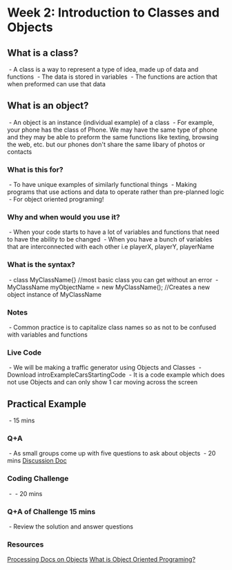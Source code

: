 # Week 2: Introduction to Classes and Objects

## What is a class? 
 - A class is a way to represent a type of idea, made up of data and functions
 - The data is stored in variables
 - The functions are action that when preformed can use that data

## What is an object?
 - An object is an instance (individual example) of a class
 - For example, your phone has the class of Phone. We may have the same type of phone and they may be able to preform the same functions like texting, browsing the web, etc. but our phones don't share the same libary of photos or contacts

### What is this for?
 - To have unique examples of similarly functional things
 - Making programs that use actions and data to operate rather than pre-planned logic
 - For object oriented programing!
 
### Why and when would you use it?
 - When your code starts to have a lot of variables and functions that need to have the ability to be changed
 - When you have a bunch of variables that are interconnected with each other i.e playerX, playerY, playerName

### What is the syntax?
 - class MyClassName{} //most basic class you can get without an error
 - MyClassName myObjectName = new MyClassName(); //Creates a new object instance of MyClassName

### Notes
 - Common practice is to capitalize class names so as not to be confused with variables and functions

### Live Code
 - We will be making a traffic generator using Objects and Classes
 - Download introExampleCarsStartingCode
 - It is a code example which does not use Objects and can only show 1 car moving across the screen
 
## Practical Example
 - 15 mins

### Q+A
 - As small groups come up with five questions to ask about objects
 - 20 mins
[Discussion Doc](https://docs.google.com/document/d/1nS25wCRjYUXvA8b8bS8Y4K037x9m2Bff5uUSoJvo0ss/edit?usp=sharing)

### Coding Challenge
 - 
 - 20 mins
### Q+A of Challenge 15 mins
 - Review the solution and answer questions
 
### Resources
[Processing Docs on Objects](https://processing.org/tutorials/objects/)
[What is Object Oriented Programing?](https://www.youtube.com/watch?v=YcbcfkLzgvs)
